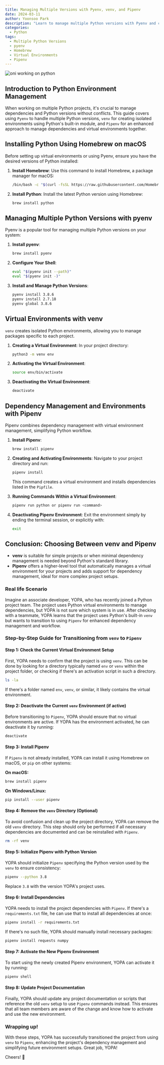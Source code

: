 ```yaml
---
title: Managing Multiple Versions with Pyenv, venv, and Pipenv
date: 2024-03-11
author: Yoonsoo Park
description: "Learn to manage multiple Python versions with Pyenv and create isolated project environments using both venv and Pipenv, understanding their distinct roles in Python development."
categories:
  - Python
tags:
  - Multiple Python Versions
  - pyenv
  - Homebrew
  - Virtual Environments
  - Pipenv
---
```


![oni working on python](images/oni-python-1.webp)

## Introduction to Python Environment Management

When working on multiple Python projects, it's crucial to manage dependencies and Python versions without conflicts. This guide covers using `Pyenv` to handle multiple Python versions, `venv` for creating isolated environments using Python's built-in module, and `Pipenv` for an enhanced approach to manage dependencies and virtual environments together.

## Installing Python Using Homebrew on macOS

Before setting up virtual environments or using Pyenv, ensure you have the desired versions of Python installed:

1. **Install Homebrew**: Use this command to install Homebrew, a package manager for macOS:

   ```bash
   /bin/bash -c "$(curl -fsSL https://raw.githubusercontent.com/Homebrew/install/HEAD/install.sh)"
   ```

2. **Install Python**: Install the latest Python version using Homebrew:
   ```bash
   brew install python
   ```

## Managing Multiple Python Versions with pyenv

Pyenv is a popular tool for managing multiple Python versions on your system:

1. **Install pyenv**:

   ```bash
   brew install pyenv
   ```

2. **Configure Your Shell**:

   ```bash
   eval "$(pyenv init --path)"
   eval "$(pyenv init -)"
   ```

3. **Install and Manage Python Versions**:
   ```bash
   pyenv install 3.8.6
   pyenv install 2.7.18
   pyenv global 3.8.6
   ```

## Virtual Environments with venv

`venv` creates isolated Python environments, allowing you to manage packages specific to each project.

1. **Creating a Virtual Environment**: In your project directory:

   ```bash
   python3 -m venv env
   ```

2. **Activating the Virtual Environment**:

   ```bash
   source env/bin/activate
   ```

3. **Deactivating the Virtual Environment**:
   ```bash
   deactivate
   ```

## Dependency Management and Environments with Pipenv

Pipenv combines dependency management with virtual environment management, simplifying Python workflow.

1. **Install Pipenv**:

   ```bash
   brew install pipenv
   ```

2. **Creating and Activating Environments**:
   Navigate to your project directory and run:

   ```bash
   pipenv install
   ```

   This command creates a virtual environment and installs dependencies listed in the `Pipfile`.

3. **Running Commands Within a Virtual Environment**:

   ```bash
   pipenv run python or pipenv run <command>
   ```

4. **Deactivating Pipenv Environment**:
   Exit the environment simply by ending the terminal session, or explicitly with:
   ```bash
   exit
   ```

## Conclusion: Choosing Between venv and Pipenv

- **venv** is suitable for simple projects or when minimal dependency management is needed beyond Python's standard library.
- **Pipenv** offers a higher-level tool that automatically manages a virtual environment for your projects and adds support for dependency management, ideal for more complex project setups.

### Real life Scenario

Imagine an associate developer, YOPA, who has recently joined a Python project team. The project uses Python virtual environments to manage dependencies, but YOPA is not sure which system is in use. After checking with a teammate, YOPA learns that the project uses Python's built-in `venv` but wants to transition to using `Pipenv` for enhanced dependency management and workflow.

### Step-by-Step Guide for Transitioning from `venv` to `Pipenv`

#### Step 1: Check the Current Virtual Environment Setup

First, YOPA needs to confirm that the project is using `venv`. This can be done by looking for a directory typically named `env` or `venv` within the project folder, or checking if there's an activation script in such a directory.

```bash
ls -la
```

If there's a folder named `env`, `venv`, or similar, it likely contains the virtual environment.

#### Step 2: Deactivate the Current `venv` Environment (if active)

Before transitioning to `Pipenv`, YOPA should ensure that no virtual environments are active. If YOPA has the environment activated, he can deactivate it by running:

```bash
deactivate
```

#### Step 3: Install Pipenv

If `Pipenv` is not already installed, YOPA can install it using Homebrew on macOS, or `pip` on other systems:

**On macOS:**

```bash
brew install pipenv
```

**On Windows/Linux:**

```bash
pip install --user pipenv
```

#### Step 4: Remove the `venv` Directory (Optional)

To avoid confusion and clean up the project directory, YOPA can remove the old `venv` directory. This step should only be performed if all necessary dependencies are documented and can be reinstalled with `Pipenv`.

```bash
rm -rf venv
```

#### Step 5: Initialize Pipenv with Python Version

YOPA should initialize `Pipenv` specifying the Python version used by the `venv` to ensure consistency:

```bash
pipenv --python 3.8
```

Replace `3.8` with the version YOPA's project uses.

#### Step 6: Install Dependencies

YOPA needs to install the project dependencies with `Pipenv`. If there's a `requirements.txt` file, he can use that to install all dependencies at once:

```bash
pipenv install -r requirements.txt
```

If there's no such file, YOPA should manually install necessary packages:

```bash
pipenv install requests numpy
```

#### Step 7: Activate the New Pipenv Environment

To start using the newly created Pipenv environment, YOPA can activate it by running:

```bash
pipenv shell
```

#### Step 8: Update Project Documentation

Finally, YOPA should update any project documentation or scripts that reference the old `venv` setup to use `Pipenv` commands instead. This ensures that all team members are aware of the change and know how to activate and use the new environment.

### Wrapping up!

With these steps, YOPA has successfully transitioned the project from using `venv` to `Pipenv`, enhancing the project's dependency management and simplifying future environment setups. Great job, YOPA!

Cheers! 🍺
